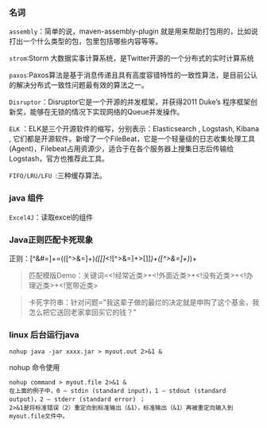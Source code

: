 ### 名词
`assembly`：简单的说，maven-assembly-plugin 就是用来帮助打包用的，比如说打出一个什么类型的包，包里包括哪些内容等等。

`strom`:Storm 大数据实事计算系统，是Twitter开源的一个分布式的实时计算系统

`paxos`:Paxos算法是基于消息传递且具有高度容错特性的一致性算法，是目前公认的解决分布式一致性问题最有效的算法之一。

`Disruptor`：Disruptor它是一个开源的并发框架，并获得2011 Duke’s 程序框架创新奖，能够在无锁的情况下实现网络的Queue并发操作。

`ELK` ：ELK是三个开源软件的缩写，分别表示：Elasticsearch , Logstash, Kibana , 它们都是开源软件。新增了一个FileBeat，它是一个轻量级的日志收集处理工具(Agent)，Filebeat占用资源少，适合于在各个服务器上搜集日志后传输给Logstash，官方也推荐此工具。

`FIFO/LRU/LFU `:三种缓存算法。

### java 组件

`Excel4J`：读取excel的组件

### Java正则匹配卡死现象

>
正则：[^&#=]+=(([^>&=]+)*([\[]*<![^>&=]+>[\]]*)+([^>&=]+)*)+

>匹配模版Demo：关键词=<!经常近类>+<!外面近类>+<!没有近类>+<!办理近类>+<!宽带近类>

>卡死字符串：针对问题="我这辈子做的最烂的决定就是申购了这个基金，我怎么把它送回老家拿回买它的钱？"

### linux 后台运行java

	nohup java -jar xxxx.jar > myout.out 2>&1 &
	

nohup 命令使用

	nohup command > myout.file 2>&1 &
	在上面的例子中，0 – stdin (standard input)，1 – stdout (standard output)，2 – stderr (standard error) ；
	2>&1是将标准错误（2）重定向到标准输出（&1），标准输出（&1）再被重定向输入到myout.file文件中。




